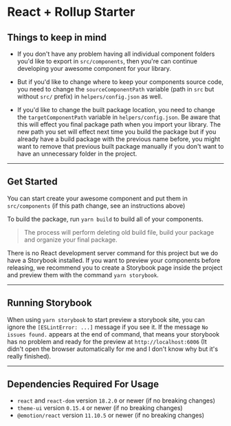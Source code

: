 # React + Rollup Starter

## Things to keep in mind

- If you don't have any problem having all individual component folders you'd like to export in `src/components`, then you're can continue developing your awesome component for your library.

- But if you'd like to change where to keep your components source code, you need to change the `sourceComponentPath` variable (path in `src` but without `src/` prefix) in `helpers/config.json` as well.

- If you'd like to change the built package location, you need to change the `targetComponentPath` variable in `helpers/config.json`. Be aware that this will effect you final package path when you import your library. The new path you set will effect next time you build the package but if you already have a build package with the previous name before, you might want to remove that previous built package manually if you don't want to have an unnecessary folder in the project.

---

## Get Started

You can start create your awesome component and put them in `src/components` (if this path change, see an instructions above)

To build the package, run `yarn build` to build all of your components.

> The process will perform deleting old build file, build your package and organize your final package.

There is no React development server command for this project but we do have a Storybook installed. If you want to preview your components before releasing, we recommend
you to create a Storybook page inside the project and preview them with the command `yarn storybook`.

---

## Running Storybook

When using `yarn storybook` to start preview a storybook site, you can ignore the `[ESLintError: ...]` message if you see it. If the message `No issues found.` appears at the end of command, that means your storybook has no problem and ready for the preview at `http://localhost:6006` (It didn't open the browser automatically for me and I don't know why but it's really finished).

---

## Dependencies Required For Usage

- `react` and `react-dom` version `18.2.0` or newer (if no breaking changes)
- `theme-ui` version `0.15.4` or newer (if no breaking changes)
- `@emotion/react` version `11.10.5` or newer (if no breaking changes)
